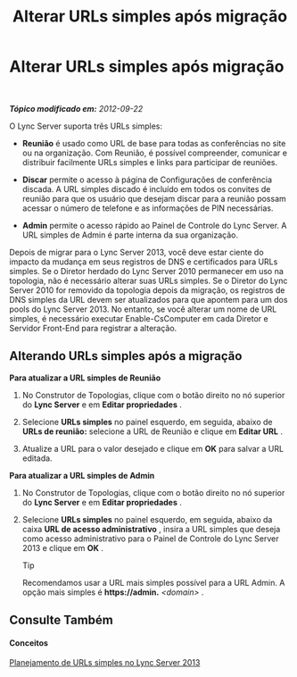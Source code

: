 ﻿---
title: Alterar URLs simples após migração
TOCTitle: Alterar URLs simples após migração
ms:assetid: addb0dc8-8324-42b1-9a00-f4bd14fdf5c0
ms:mtpsurl: https://technet.microsoft.com/pt-br/library/JJ721844(v=OCS.15)
ms:contentKeyID: 49886361
ms.date: 05/19/2016
mtps_version: v=OCS.15
ms.translationtype: HT
---

# Alterar URLs simples após migração

 

_**Tópico modificado em:** 2012-09-22_

O Lync Server suporta três URLs simples:

  - **Reunião** é usado como URL de base para todas as conferências no site ou na organização. Com Reunião, é possível compreender, comunicar e distribuir facilmente URLs simples e links para participar de reuniões.

  - **Discar** permite o acesso à página de Configurações de conferência discada. A URL simples discado é incluído em todos os convites de reunião para que os usuário que desejam discar para a reunião possam acessar o número de telefone e as informações de PIN necessárias.

  - **Admin** permite o acesso rápido ao Painel de Controle do Lync Server. A URL simples de Admin é parte interna da sua organização.

Depois de migrar para o Lync Server 2013, você deve estar ciente do impacto da mudança em seus registros de DNS e certificados para URLs simples. Se o Diretor herdado do Lync Server 2010 permanecer em uso na topologia, não é necessário alterar suas URLs simples. Se o Diretor do Lync Server 2010 for removido da topologia depois da migração, os registros de DNS simples da URL devem ser atualizados para que apontem para um dos pools do Lync Server 2013. No entanto, se você alterar um nome de URL simples, é necessário executar Enable-CsComputer em cada Diretor e Servidor Front-End para registrar a alteração.

## Alterando URLs simples após a migração

**Para atualizar a URL simples de Reunião**

1.  No Construtor de Topologias, clique com o botão direito no nó superior do **Lync Server** e em **Editar propriedades** .

2.  Selecione **URLs simples** no painel esquerdo, em seguida, abaixo de **URLs de reunião:** selecione a URL de Reunião e clique em **Editar URL** .

3.  Atualize a URL para o valor desejado e clique em **OK** para salvar a URL editada.

**Para atualizar a URL simples de Admin**

1.  No Construtor de Topologias, clique com o botão direito no nó superior do **Lync Server** e em **Editar propriedades** .

2.  Selecione **URLs simples** no painel esquerdo, em seguida, abaixo da caixa **URL de acesso administrativo** , insira a URL simples que deseja como acesso administrativo para o Painel de Controle do Lync Server 2013 e clique em **OK** .
    

    > [!TIP]  
    > Recomendamos usar a URL mais simples possível para a URL Admin. A opção mais simples é <STRONG>https://admin.</STRONG> <EM>&lt;domain&gt;</EM> .



## Consulte Também

#### Conceitos

[Planejamento de URLs simples no Lync Server 2013](lync-server-2013-planning-for-simple-urls.md)

